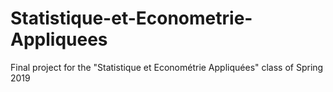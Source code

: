 # Statistique-et-Econometrie-Appliquees
Final project for the "Statistique et Econométrie Appliquées" class of Spring 2019
